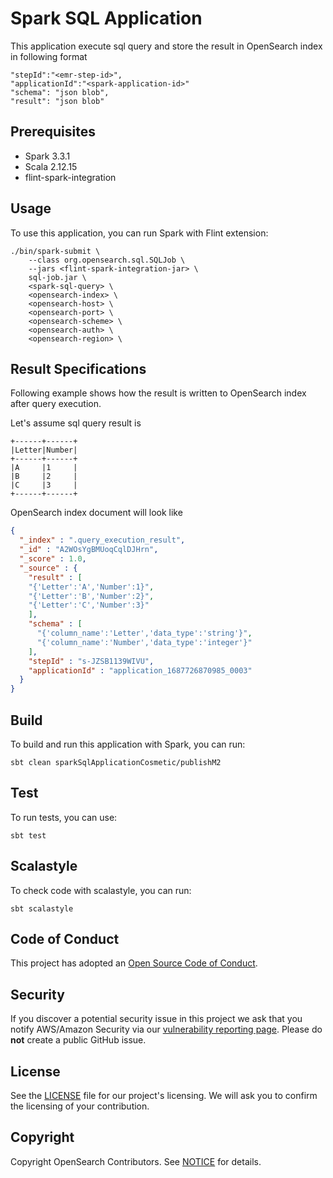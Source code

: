 # Spark SQL Application

This application execute sql query and store the result in OpenSearch index in following format
```
"stepId":"<emr-step-id>",
"applicationId":"<spark-application-id>"
"schema": "json blob",
"result": "json blob"
```

## Prerequisites

+ Spark 3.3.1
+ Scala 2.12.15
+ flint-spark-integration

## Usage

To use this application, you can run Spark with Flint extension:

```
./bin/spark-submit \
    --class org.opensearch.sql.SQLJob \
    --jars <flint-spark-integration-jar> \
    sql-job.jar \
    <spark-sql-query> \
    <opensearch-index> \
    <opensearch-host> \
    <opensearch-port> \
    <opensearch-scheme> \
    <opensearch-auth> \
    <opensearch-region> \
```

## Result Specifications

Following example shows how the result is written to OpenSearch index after query execution.

Let's assume sql query result is
```
+------+------+
|Letter|Number|
+------+------+
|A     |1     |
|B     |2     |
|C     |3     |
+------+------+
```
OpenSearch index document will look like
```json
{
  "_index" : ".query_execution_result",
  "_id" : "A2WOsYgBMUoqCqlDJHrn",
  "_score" : 1.0,
  "_source" : {
    "result" : [
    "{'Letter':'A','Number':1}",
    "{'Letter':'B','Number':2}",
    "{'Letter':'C','Number':3}"
    ],
    "schema" : [
      "{'column_name':'Letter','data_type':'string'}",
      "{'column_name':'Number','data_type':'integer'}"
    ],
    "stepId" : "s-JZSB1139WIVU",
    "applicationId" : "application_1687726870985_0003"
  }
}
```

## Build

To build and run this application with Spark, you can run:

```
sbt clean sparkSqlApplicationCosmetic/publishM2
```

## Test

To run tests, you can use:

```
sbt test
```

## Scalastyle

To check code with scalastyle, you can run:

```
sbt scalastyle
```

## Code of Conduct

This project has adopted an [Open Source Code of Conduct](../CODE_OF_CONDUCT.md).

## Security

If you discover a potential security issue in this project we ask that you notify AWS/Amazon Security via our [vulnerability reporting page](http://aws.amazon.com/security/vulnerability-reporting/). Please do **not** create a public GitHub issue.

## License

See the [LICENSE](../LICENSE.txt) file for our project's licensing. We will ask you to confirm the licensing of your contribution.

## Copyright

Copyright OpenSearch Contributors. See [NOTICE](../NOTICE) for details.